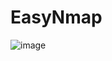# EasyNmap

![image](https://github.com/emreutkan/EasyNmap/assets/127414322/28ed7f68-8ae5-4b91-bb99-b9ea814b0077)
